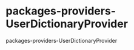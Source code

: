 packages-providers-UserDictionaryProvider
=========================================

packages-providers-UserDictionaryProvider
